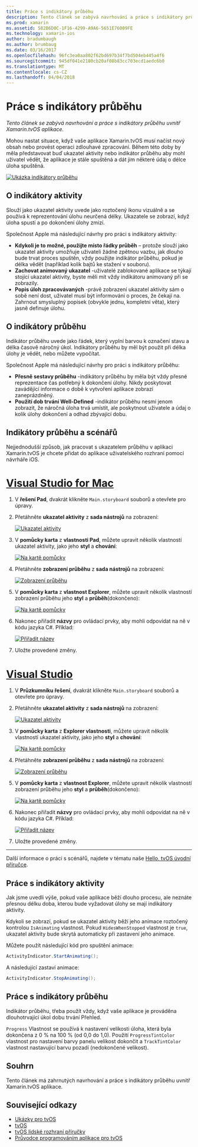 ```yaml
---
title: Práce s indikátory průběhu
description: Tento článek se zabývá navrhování a práce s indikátory průběhu uvnitř Xamarin.tvOS aplikace.
ms.prod: xamarin
ms.assetid: 582B6D0C-1F16-4299-A9A6-5651E76009FE
ms.technology: xamarin-ios
author: bradumbaugh
ms.author: brumbaug
ms.date: 03/16/2017
ms.openlocfilehash: 96fc3ea0aa802f62bd697b34f7bd504eb445a4f6
ms.sourcegitcommit: 945df041e2180cb20af08b83cc703ecd1aedc6b0
ms.translationtype: MT
ms.contentlocale: cs-CZ
ms.lasthandoff: 04/04/2018
---
```

# <a name="working-with-progress-indicators"></a>Práce s indikátory průběhu

_Tento článek se zabývá navrhování a práce s indikátory průběhu uvnitř Xamarin.tvOS aplikace._


Mohou nastat situace, když vaše aplikace Xamarin.tvOS musí načíst nový obsah nebo provést operaci zdlouhavé zpracování. Během této doby by měla představovat buď ukazatel aktivity nebo indikátor průběhu aby mohl uživatel vědět, že aplikace je stále spuštěná a dát jim některé údaj o délce úloha spuštěná.

[![](progress-indicators-images/intro01.png "Ukázka indikátory průběhu")](progress-indicators-images/intro01.png#lightbox)

<a name="About-Activity-Indicators" />

## <a name="about-activity-indicators"></a>O indikátory aktivity

Slouží jako ukazatel aktivity uvede jako roztočený ikonu vizuálně a se používá k reprezentování úlohu neurčená délky. Ukazatele se zobrazí, když úloha spustí a po dokončení úlohy zmizí.

Společnost Apple má následující návrhy pro práci s indikátory aktivity:

- **Kdykoli je to možné, použijte místo řádky průběh** – protože slouží jako ukazatel aktivity umožňuje uživateli žádné zpětnou vazbu, jak dlouho bude trvat proces spuštěn, vždy použijte indikátor průběhu, pokud je délka vědět (například kolik bajtů ke stažení v souboru).
- **Zachovat animovaný ukazatel** -uživatelé zablokované aplikace se týkají stojící ukazatel aktivity, byste měli mít vždy indikátoru animovaný při se zobrazily.
- **Popis úloh zpracovávaných** -právě zobrazení ukazatel aktivity sám o sobě není dost, uživatel musí být informováni o proces, že čekají na. Zahrnout smysluplný popisek (obvykle jednu, kompletní věta), který jasně definuje úlohu.

<a name="Summary" />

## <a name="about-progress-bars"></a>O indikátory průběhu

Indikátor průběhu uvede jako řádek, který vyplní barvou k označení stavu a délka časově náročný úkol. Indikátory průběhu by měl být použit při délka úlohy je vědět, nebo můžete vypočítat.

Společnost Apple má následující návrhy pro práci s indikátory průběhu:

- **Přesně sestavy průběhu** -indikátory průběhu by měla být vždy přesné reprezentace čas potřebný k dokončení úlohy. Nikdy poskytovat zavádějící informace o době k vytvoření aplikace zobrazí zaneprázdněný.
- **Použití dob trvání Well-Defined** -indikátor průběhu nesmí jenom zobrazit, že náročná úloha trvá umístit, ale poskytnout uživatele a údaj o kolik úlohy dokončení a odhad zbývající dobu.

<a name="Progress-Indicators-and-Storyboards" />

## <a name="progress-indicators-and-storyboards"></a>Indikátory průběhu a scénářů

Nejjednodušší způsob, jak pracovat s ukazatelem průběhu v aplikaci Xamarin.tvOS je chcete přidat do aplikace uživatelského rozhraní pomocí návrháře iOS.

# <a name="visual-studio-for-mactabvsmac"></a>[Visual Studio for Mac](#tab/vsmac)
    
1. V **řešení Pad**, dvakrát klikněte `Main.storyboard` souborů a otevřete pro úpravy.
1. Přetáhněte **ukazatel aktivity** z **sada nástrojů** na zobrazení: 

    [![](progress-indicators-images/activity01.png "Ukazatel aktivity")](progress-indicators-images/activity01.png#lightbox)
1. V **pomůcky karta** z **vlastnosti Pad**, můžete upravit několik vlastností ukazatel aktivity, jako jeho **styl** a **chování**: 

    [![](progress-indicators-images/activity02.png "Na kartě pomůcky ")](progress-indicators-images/activity02.png#lightbox)
1. Přetáhněte **zobrazení průběhu** z **sada nástrojů** na zobrazení: 

    [![](progress-indicators-images/activity03.png "Zobrazení průběhu")](progress-indicators-images/activity03.png#lightbox)
1. V **pomůcky karta** z **vlastnost Explorer**, můžete upravit několik vlastností zobrazení průběhu jeho **styl** a **průběh**(dokončeno): 

    [![](progress-indicators-images/activity04.png "Na kartě pomůcky")](progress-indicators-images/activity04.png#lightbox)
1. Nakonec přiřadit **názvy** pro ovládací prvky, aby mohli odpovídat na ně v kódu jazyka C#. Příklad: 

    [![](progress-indicators-images/activity05.png "Přiřadit název")](progress-indicators-images/activity05.png#lightbox)
1. Uložte provedené změny.

# <a name="visual-studiotabvswin"></a>[Visual Studio](#tab/vswin)
    
1. V **Průzkumníku řešení**, dvakrát klikněte `Main.storyboard` souborů a otevřete pro úpravy.
1. Přetáhněte **ukazatel aktivity** z **sada nástrojů** na zobrazení: 

    [![](progress-indicators-images/activity01-vs.png "Ukazatel aktivity")](progress-indicators-images/activity01-vs.png#lightbox)
1. V **pomůcky karta** z **Explorer vlastnosti**, můžete upravit několik vlastností ukazatel aktivity, jako jeho **styl** a **chování**: 

    [![](progress-indicators-images/activity02-vs.png "Na kartě pomůcky")](progress-indicators-images/activity02-vs.png#lightbox)
1. Přetáhněte **zobrazení průběhu** z **sada nástrojů** na zobrazení: 

    [![](progress-indicators-images/activity03-vs.png "Zobrazení průběhu")](progress-indicators-images/activity03-vs.png#lightbox)
1. V **pomůcky karta** z **vlastnost Explorer**, můžete upravit několik vlastností zobrazení průběhu jeho **styl** a **průběh**(dokončeno): 

    [![](progress-indicators-images/activity04-vs.png "Na kartě pomůcky")](progress-indicators-images/activity04-vs.png#lightbox)
1. Nakonec přiřadit **názvy** pro ovládací prvky, aby mohli odpovídat na ně v kódu jazyka C#. Příklad: 

    [![](progress-indicators-images/activity05-vs.png "Přiřadit název")](progress-indicators-images/activity05-vs.png#lightbox)
1. Uložte provedené změny.

-----

Další informace o práci s scénářů, najdete v tématu naše [Hello, tvOS úvodní příručce](~/ios/tvos/get-started/hello-tvos.md). 

<a name="Working-with-Activity-Indicators" />

## <a name="working-with-activity-indicators"></a>Práce s indikátory aktivity

Jak jsme uvedli výše, pokud vaše aplikace běží dlouho procesu, ale neznáte přesnou délku doba, kterou bude vyžadovat úlohy se mají indikátory aktivity.

Kdykoli se zobrazí, pokud se ukazatel aktivity běží jeho animace roztočený kontrolou `IsAnimating` vlastnost. Pokud `HidesWhenStopped` vlastnost je `true`, ukazatel aktivity bude skrytá automaticky při zastavení jeho animace.

Můžete použít následující kód pro spuštění animace: 

```csharp
ActivityIndicator.StartAnimating();
```

A následující zastaví animace:

```csharp
ActivityIndicator.StopAnimating();
```

<a name="Working-with-Progress-Bars" />

## <a name="working-with-progress-bars"></a>Práce s indikátory průběhu

Indikátor průběhu, třeba použít vždy, když vaše aplikace je prováděna dlouhotrvající úkol dobu trvání Přehled. 

`Progress` Vlastnost se používá k nastavení velikosti úloha, která byla dokončena z 0 % na 100 % (od 0,0 do 1,0). Použití `ProgressTintColor` vlastnost pro nastavení barvy panelu velikost dokončit a `TrackTintColor` vlastnost nastavující barvu pozadí (nedokončené velikost).

<a name="Summary" />

## <a name="summary"></a>Souhrn

Tento článek má zahrnutých navrhování a práce s indikátory průběhu uvnitř Xamarin.tvOS aplikace.



## <a name="related-links"></a>Související odkazy

- [Ukázky pro tvOS](https://developer.xamarin.com/samples/tvos/all/)
- [tvOS](https://developer.apple.com/tvos/)
- [tvOS lidské rozhraní příručky](https://developer.apple.com/tvos/human-interface-guidelines/)
- [Průvodce programováním aplikace pro tvOS](https://developer.apple.com/library/prerelease/tvos/documentation/General/Conceptual/AppleTV_PG/)
